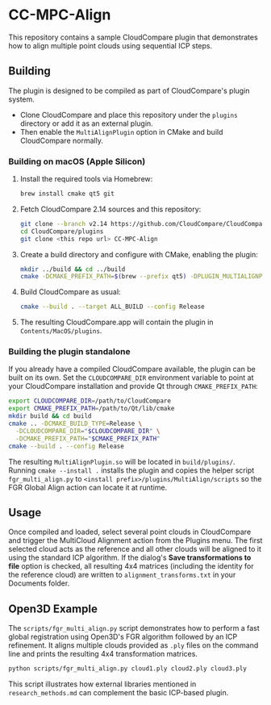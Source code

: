# CC-MPC-Align

This repository contains a sample CloudCompare plugin that demonstrates how to align multiple point clouds using sequential ICP steps.

## Building

The plugin is designed to be compiled as part of CloudCompare's plugin system.
- Clone CloudCompare and place this repository under the `plugins` directory or add it as an external plugin.
- Then enable the `MultiAlignPlugin` option in CMake and build CloudCompare normally.

### Building on macOS (Apple Silicon)

1. Install the required tools via Homebrew:
   ```bash
   brew install cmake qt5 git
   ```
2. Fetch CloudCompare 2.14 sources and this repository:
   ```bash
   git clone --branch v2.14 https://github.com/CloudCompare/CloudCompare.git
   cd CloudCompare/plugins
   git clone <this repo url> CC-MPC-Align
   ```
3. Create a build directory and configure with CMake, enabling the plugin:
   ```bash
   mkdir ../build && cd ../build
   cmake -DCMAKE_PREFIX_PATH=$(brew --prefix qt5) -DPLUGIN_MULTIALIGNPLUGIN=ON ..
   ```
4. Build CloudCompare as usual:
   ```bash
   cmake --build . --target ALL_BUILD --config Release
   ```
5. The resulting CloudCompare.app will contain the plugin in `Contents/MacOS/plugins`.

### Building the plugin standalone

If you already have a compiled CloudCompare available, the plugin can be built on
its own. Set the `CLOUDCOMPARE_DIR` environment variable to point at your
CloudCompare installation and provide Qt through `CMAKE_PREFIX_PATH`:

```bash
export CLOUDCOMPARE_DIR=/path/to/CloudCompare
export CMAKE_PREFIX_PATH=/path/to/Qt/lib/cmake
mkdir build && cd build
cmake .. -DCMAKE_BUILD_TYPE=Release \
  -DCLOUDCOMPARE_DIR="$CLOUDCOMPARE_DIR" \
  -DCMAKE_PREFIX_PATH="$CMAKE_PREFIX_PATH"
cmake --build . --config Release
```

The resulting `MultiAlignPlugin.so` will be located in `build/plugins/`.
Running `cmake --install .` installs the plugin and copies the helper script
`fgr_multi_align.py` to `<install prefix>/plugins/MultiAlign/scripts` so the
FGR Global Align action can locate it at runtime.

## Usage

Once compiled and loaded, select several point clouds in CloudCompare and trigger the MultiCloud Alignment action from the Plugins menu.
The first selected cloud acts as the reference and all other clouds will be aligned to it using the standard ICP algorithm.
If the dialog's **Save transformations to file** option is checked, all resulting
4x4 matrices (including the identity for the reference cloud) are written to
`alignment_transforms.txt` in your Documents folder.

## Open3D Example

The `scripts/fgr_multi_align.py` script demonstrates how to perform a fast global
registration using Open3D's FGR algorithm followed by an ICP refinement. It
aligns multiple clouds provided as `.ply` files on the command line and prints
the resulting 4x4 transformation matrices.

```bash
python scripts/fgr_multi_align.py cloud1.ply cloud2.ply cloud3.ply
```

This script illustrates how external libraries mentioned in
`research_methods.md` can complement the basic ICP-based plugin.